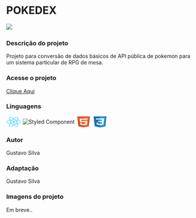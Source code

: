 <h1> POKEDEX </h1>

<img src="https://img.shields.io/badge/STATUS%20-Em%20contru%C3%A7%C3%A3o-yellow"/>

<h3>Descrição do projeto</h3>
<p> Projeto para conversão de dados básicos de API pública de pokemon para um sistema particular de RPG de mesa. </p>

<h3>Acesse o projeto</h3><a href="https://pokedex-gustavocrs.vercel.app/">Clique Aqui</a> 

<div><p><h3>Linguagens</h3></p>

<img align="center" alt="React" height="30" width="40" src="https://raw.githubusercontent.com/devicons/devicon/master/icons/react/react-original.svg">
<img align="center" alt="Styled Component" height="30" width="40" src="https://www.daggala.com/static/228867c3668e439101821568a8a03b54/19ca5/sc.png">
<img align="center" alt="HTML" height="30" width="40" src="https://raw.githubusercontent.com/devicons/devicon/master/icons/html5/html5-original.svg">
<img align="center" alt="CSS" height="30" width="40" src="https://raw.githubusercontent.com/devicons/devicon/master/icons/css3/css3-original.svg">

</div>

<p><h3>Autor</h3> Gustavo Silva </p>

<p><h3>Adaptação</h3> Gustavo Silva</p>

<h3>Imagens do projeto</h3>
<!-- <img alt="Imagem do projeto" src="./design/desktop-preview.jpg"/>
<img alt="Imagem do projeto" src="./design/mobile-design.jpg"/>
-->
<p> Em breve.. </p>
